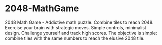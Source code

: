 # 2048-MathGame
2048 Math Game - Addictive math puzzle. Combine tiles to reach 2048. Exercise your brain with strategic moves. Simple controls, minimalist design. Challenge yourself and track high scores. The objective is simple: combine tiles with the same numbers to reach the elusive 2048 tile.

